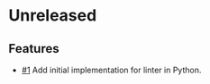 # Unreleased

## Features

- [#1](https://github.com/MalteHerrmann/changelog-utils/pull/1) Add initial implementation for linter in Python.

